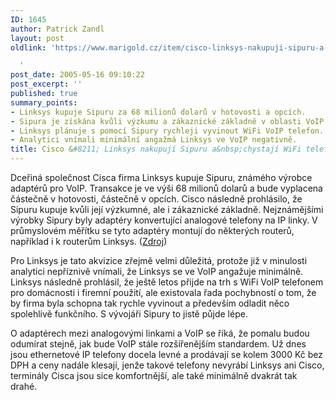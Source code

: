 ```yaml
---
ID: 1645
author: Patrick Zandl
layout: post
oldlink: 'https://www.marigold.cz/item/cisco-linksys-nakupuji-sipuru-a-chystaji-wifi-telefon

  '
post_date: 2005-05-16 09:10:22
post_excerpt: ''
published: true
summary_points:
- Linksys kupuje Sipuru za 68 milionů dolarů v hotovosti a opcích.
- Sipura je získána kvůli výzkumu a zákaznické základně v oblasti VoIP.
- Linksys plánuje s pomocí Sipury rychleji vyvinout WiFi VoIP telefon.
- Analytici vnímali minimální angažmá Linksys ve VoIP negativně.
title: Cisco &#8211; Linksys nakupují Sipuru a&nbsp;chystají WiFi telefon
---
```


<p>Dceřiná společnost Cisca firma Linksys kupuje Sipuru, známého výrobce adaptérů pro VoIP. Transakce je ve výši 68 milionů dolarů a bude vyplacena částečně v hotovosti, částečně v opcích. Cisco následně prohlásilo, že Sipuru kupuje kvůli její výzkumné, ale i zákaznické základně. Nejznámějšími výrobky Sipury byly adaptéry konvertující analogové telefony na IP linky. V průmyslovém měřítku se tyto adaptéry montují do některých routerů, například i k routerům Linksys. (<a href="http://www.pcpro.co.uk/news/72208/ciscos-linksys-snaps-up-voip-developer.html">Zdroj</a>)</p>

<p>Pro Linksys je tato akvizice zřejmě velmi důležitá, protože již v minulosti analytici nepříznivě vnímali, že Linksys se ve VoIP angažuje minimálně. Linksys následně prohlásil, že ještě letos přijde na trh s WiFi VoIP telefonem pro domácnosti i firemní použití, ale existovala řada pochybností o tom, že by firma byla schopna tak rychle vyvinout a především odladit něco spolehlivě funkčního. S vývojáři Sipury to jistě půjde lépe. </p>

<p>O adaptérech mezi analogovými linkami a VoIP se říká, že pomalu budou odumírat stejně, jak bude VoIP stále rozšířenějším standardem. Už dnes jsou ethernetové IP telefony docela levné a prodávají se kolem 3000 Kč bez DPH a ceny nadále klesají, jenže takové telefony nevyrábí Linksys ani Cisco, terminály Cisca jsou sice komfortnější, ale také minimálně dvakrát tak drahé.
</p>